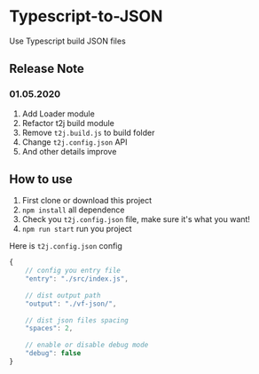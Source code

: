 # Typescript-to-JSON
Use Typescript build JSON files

## Release Note

### 01.05.2020
1. Add Loader module
2. Refactor t2j build module
3. Remove ```t2j.build.js``` to build folder
4. Change ```t2j.config.json``` API
5. And other details improve

## How to use

1. First clone or download this project
2. ```npm install``` all dependence
3. Check you ```t2j.config.json``` file, make sure it's what you want! 
4. ```npm run start``` run you project


Here is ```t2j.config.json``` config 
  ```js
  {
      // config you entry file
      "entry": "./src/index.js",
         
      // dist output path
      "output": "./vf-json/",
      
      // dist json files spacing
      "spaces": 2,
       
      // enable or disable debug mode
      "debug": false 
  }
```
